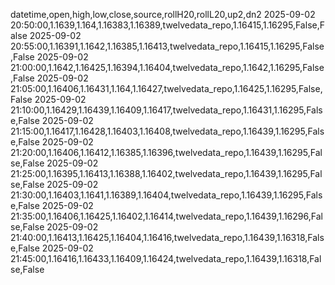 datetime,open,high,low,close,source,rollH20,rollL20,up2,dn2
2025-09-02 20:50:00,1.1639,1.164,1.16383,1.16389,twelvedata_repo,1.16415,1.16295,False,False
2025-09-02 20:55:00,1.16391,1.1642,1.16385,1.16413,twelvedata_repo,1.16415,1.16295,False,False
2025-09-02 21:00:00,1.1642,1.16425,1.16394,1.16404,twelvedata_repo,1.1642,1.16295,False,False
2025-09-02 21:05:00,1.16406,1.16431,1.164,1.16427,twelvedata_repo,1.16425,1.16295,False,False
2025-09-02 21:10:00,1.16429,1.16439,1.16409,1.16417,twelvedata_repo,1.16431,1.16295,False,False
2025-09-02 21:15:00,1.16417,1.16428,1.16403,1.16408,twelvedata_repo,1.16439,1.16295,False,False
2025-09-02 21:20:00,1.16406,1.16412,1.16385,1.16396,twelvedata_repo,1.16439,1.16295,False,False
2025-09-02 21:25:00,1.16395,1.16413,1.16388,1.16402,twelvedata_repo,1.16439,1.16295,False,False
2025-09-02 21:30:00,1.16403,1.1641,1.16389,1.16404,twelvedata_repo,1.16439,1.16295,False,False
2025-09-02 21:35:00,1.16406,1.16425,1.16402,1.16414,twelvedata_repo,1.16439,1.16296,False,False
2025-09-02 21:40:00,1.16413,1.16425,1.16404,1.16416,twelvedata_repo,1.16439,1.16318,False,False
2025-09-02 21:45:00,1.16416,1.16433,1.16409,1.16424,twelvedata_repo,1.16439,1.16318,False,False
